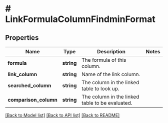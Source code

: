 # # LinkFormulaColumnFindminFormat

## Properties

Name | Type | Description | Notes
------------ | ------------- | ------------- | -------------
**formula** | **string** | The formula of this column. |
**link_column** | **string** | Name of the link column. |
**searched_column** | **string** | The column in the linked table to look up. |
**comparison_column** | **string** | The column in the linked table to be evaluated. |

[[Back to Model list]](../../README.md#models) [[Back to API list]](../../README.md#endpoints) [[Back to README]](../../README.md)

